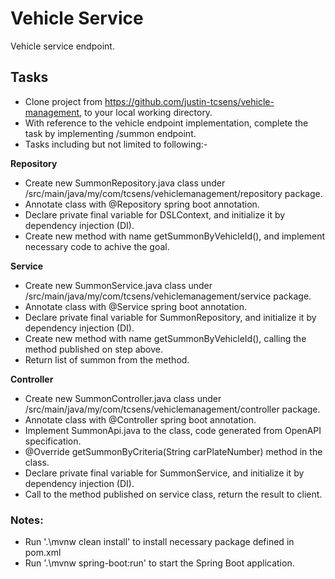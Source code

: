 # Vehicle Service
Vehicle service endpoint.

## Tasks
- Clone project from https://github.com/justin-tcsens/vehicle-management, to your local working directory.
- With reference to the vehicle endpoint implementation, complete the task by implementing /summon endpoint.
- Tasks including but not limited to following:-

**Repository**
- Create new SummonRepository.java class under /src/main/java/my/com/tcsens/vehiclemanagement/repository package.
- Annotate class with @Repository spring boot annotation.
- Declare private final variable for DSLContext, and initialize it by dependency injection (DI).
- Create new method with name getSummonByVehicleId(), and implement necessary code to achive the goal.

**Service**
- Create new SummonService.java class under /src/main/java/my/com/tcsens/vehiclemanagement/service package.
- Annotate class with @Service spring boot annotation.
- Declare private final variable for SummonRepository, and initialize it by dependency injection (DI).
- Create new method with name getSummonByVehicleId(), calling the method published on step above.
- Return list of summon from the method.

**Controller**
- Create new SummonController.java class under /src/main/java/my/com/tcsens/vehiclemanagement/controller package.
- Annotate class with @Controller spring boot annotation.
- Implement SummonApi.java to the class, code generated from OpenAPI specification.
- @Override getSummonByCriteria(String carPlateNumber) method in the class.
- Declare private final variable for SummonService, and initialize it by dependency injection (DI).
- Call to the method published on service class, return the result to client.

### Notes:
- Run '.\mvnw clean install' to install necessary package defined in pom.xml
- Run '.\mvnw spring-boot:run' to start the Spring Boot application.
